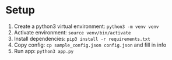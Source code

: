 # Setup

1. Create a python3 virtual environment: `python3 -m venv venv`
1. Activate environment: `source venv/bin/activate`
1. Install dependencies: `pip3 install -r requirements.txt`
1. Copy config: `cp sample_config.json config.json` and fill in info
1. Run app: `python3 app.py`

